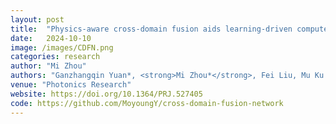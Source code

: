 ```yaml
---
layout: post
title:  "Physics-aware cross-domain fusion aids learning-driven computer-generated holography"
date:   2024-10-10 
image: /images/CDFN.png
categories: research
author: "Mi Zhou"
authors: "Ganzhangqin Yuan*, <strong>Mi Zhou*</strong>, Fei Liu, Mu Ku Chen, Kui Jiang, Yifan Peng, Zihan Geng"
venue: "Photonics Research"
website: https://doi.org/10.1364/PRJ.527405
code: https://github.com/MoyoungY/cross-domain-fusion-network
---
```

